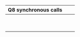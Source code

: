 | Q8 synchronous calls |      |      |
| -------------------- | ---- | ---- |
|                      |      |      |
|                      |      |      |
|                      |      |      |
|                      |      |      |
|                      |      |      |
|                      |      |      |
|                      |      |      |
|                      |      |      |
|                      |      |      |

